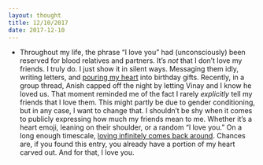 ```yaml
---
layout: thought
title: 12/10/2017
date: 2017-12-10
---
```


- Throughout my life, the phrase “I love you” had (unconsciously) been reserved for blood relatives and partners. It’s _not_ that I don’t love my friends. I truly do. I just show it in silent ways. Messaging them idly, writing letters, and [pouring my heart](https://gist.github.com/Jasdev/7fa799680f1f568e8740) into birthday gifts. Recently, in a group thread, Anish capped off the night by letting Vinay and I know he loved us. That moment reminded me of the fact I rarely _explicitly_ tell my friends that I love them. This might partly be due to gender conditioning, but in any case, I want to change that. I shouldn’t be shy when it comes to publicly expressing how much my friends mean to me. Whether it’s a heart emoji, leaning on their shoulder, or a random “I love you.” On a long enough timescale, [loving infinitely comes back around](https://twitter.com/jasdev/status/735662251101847552). Chances are, if you found this entry, you already have a portion of my heart carved out. And for that, I love you.